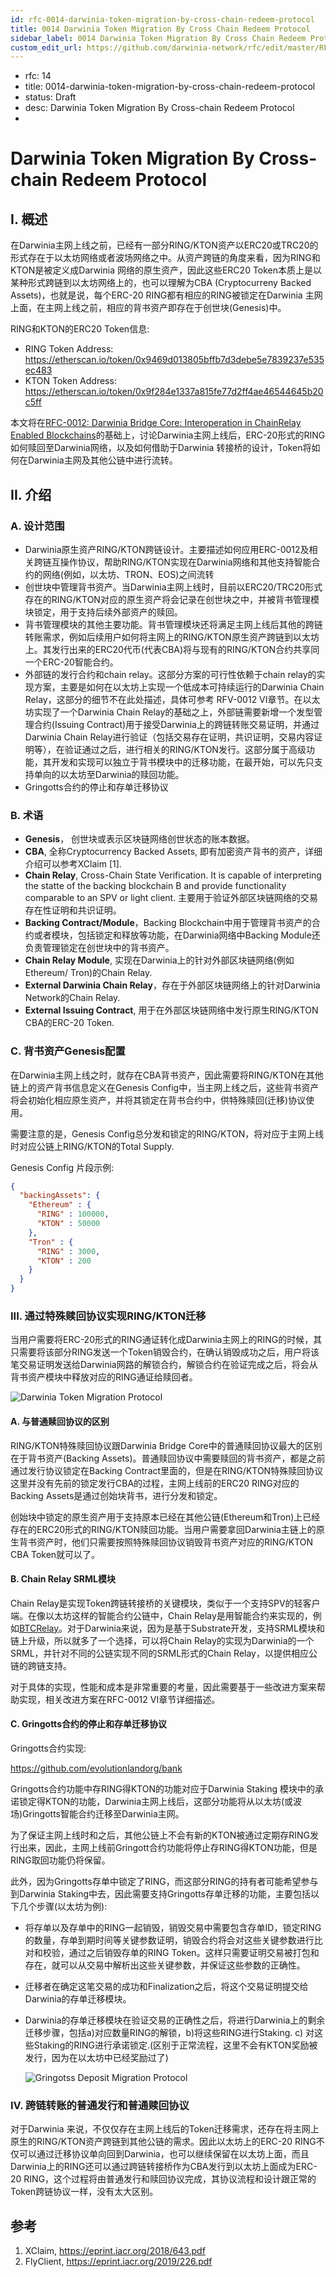 ```yaml
---
id: rfc-0014-darwinia-token-migration-by-cross-chain-redeem-protocol
title: 0014 Darwinia Token Migration By Cross Chain Redeem Protocol
sidebar_label: 0014 Darwinia Token Migration By Cross Chain Redeem Protocol
custom_edit_url: https://github.com/darwinia-network/rfc/edit/master/RFC/src/0014-darwinia-token-migration-by-cross-chain-redeem-protocol.md
---
```


- rfc: 14
- title: 0014-darwinia-token-migration-by-cross-chain-redeem-protocol
- status: Draft
- desc: Darwinia Token Migration By Cross-chain Redeem Protocol
- 

# Darwinia Token Migration By Cross-chain Redeem Protocol

## I. 概述

在Darwinia主网上线之前，已经有一部分RING/KTON资产以ERC20或TRC20的形式存在于以太坊网络或者波场网络之中。从资产跨链的角度来看，因为RING和KTON是被定义成Darwinia 网络的原生资产，因此这些ERC20 Token本质上是以某种形式跨链到以太坊网络上的，也可以理解为CBA (Cryptocurreny Backed Assets)，也就是说，每个ERC-20 RING都有相应的RING被锁定在Darwinia 主网上面，在主网上线之前，相应的背书资产即存在于创世块(Genesis)中。

RING和KTON的ERC20 Token信息:

- RING Token Address: https://etherscan.io/token/0x9469d013805bffb7d3debe5e7839237e535ec483
- KTON Token Address: https://etherscan.io/token/0x9f284e1337a815fe77d2ff4ae46544645b20c5ff

本文将在[RFC-0012: Darwinia Bridge Core: Interoperation in ChainRelay Enabled Blockchains](./rfc-0012-darwinia-bridge-core-interoperation-in-chainrelay-enabled-blockchains)的基础上，讨论Darwinia主网上线后，ERC-20形式的RING如何赎回至Darwinia网络，以及如何借助于Darwinia 转接桥的设计，Token将如何在Darwinia主网及其他公链中进行流转。



## II. 介绍

### A. 设计范围

- Darwinia原生资产RING/KTON跨链设计。主要描述如何应用ERC-0012及相关跨链互操作协议，帮助RING/KTON实现在Darwinia网络和其他支持智能合约的网络(例如，以太坊、TRON、EOS)之间流转
- 创世块中管理背书资产。当Darwinia主网上线时，目前以ERC20/TRC20形式存在的RING/KTON对应的原生资产将会记录在创世块之中，并被背书管理模块锁定，用于支持后续外部资产的赎回。
- 背书管理模块的其他主要功能。背书管理模块还将满足主网上线后其他的跨链转账需求，例如后续用户如何将主网上的RING/KTON原生资产跨链到以太坊上。其发行出来的ERC20代币(代表CBA)将与现有的RING/KTON合约共享同一个ERC-20智能合约。
- 外部链的发行合约和chain relay。这部分方案的可行性依赖于chain relay的实现方案，主要是如何在以太坊上实现一个低成本可持续运行的Darwinia Chain Relay，这部分的细节不在此处描述，具体可参考 RFV-0012 VI章节。在以太坊实现了一个Darwinia Chain Relay的基础之上，外部链需要新增一个发型管理合约(Issuing Contract)用于接受Darwinia上的跨链转账交易证明，并通过Darwinia Chain Relay进行验证（包括交易存在证明，共识证明，交易内容证明等），在验证通过之后，进行相关的RING/KTON发行。这部分属于高级功能，其开发和实现可以独立于背书模块中的迁移功能，在最开始，可以先只支持单向的以太坊至Darwinia的赎回功能。
- Gringotts合约的停止和存单迁移协议



### B. 术语

- **Genesis**， 创世块或表示区块链网络创世状态的账本数据。
- **CBA**, 全称Cryptocurrency Backed Assets, 即有加密资产背书的资产，详细介绍可以参考XClaim [1].
- **Chain Relay**,  Cross-Chain State Verification. It is capable of interpreting the statte of the backing blockchain B and provide functionality comparable to an SPV or light client. 主要用于验证外部区块链网络的交易存在性证明和共识证明。
- **Backing Contract/Module**，Backing Blockchain中用于管理背书资产的合约或者模块，包括锁定和释放等功能，在Darwinia网络中Backing Module还负责管理锁定在创世块中的背书资产。
- **Chain Relay Module**, 实现在Darwinia上的针对外部区块链网络(例如Ethereum/ Tron)的Chain Relay.
- **External Darwinia Chain Relay**，存在于外部区块链网络上的针对Darwinia Network的Chain Relay.
- **External Issuing Contract**, 用于在外部区块链网络中发行原生RING/KTON CBA的ERC-20 Token.

### C. 背书资产Genesis配置

在Darwinia主网上线之时，就存在CBA背书资产，因此需要将RING/KTON在其他链上的资产背书信息定义在Genesis Config中，当主网上线之后，这些背书资产将会初始化相应原生资产，并将其锁定在背书合约中，供特殊赎回(迁移)协议使用。

需要注意的是，Genesis Config总分发和锁定的RING/KTON，将对应于主网上线时对应公链上RING/KTON的Total Supply. 

Genesis Config 片段示例:

```json
{
  "backingAssets": {
    "Ethereum" : {
      "RING" : 100000,
      "KTON" : 50000
    },
    "Tron" : {
      "RING" : 3000,
      "KTON" : 200
    }
  }
}
```



### III. 通过特殊赎回协议实现RING/KTON迁移

当用户需要将ERC-20形式的RING通证转化成Darwinia主网上的RING的时候，其只需要将该部分RING发送一个Token销毁合约，在确认销毁成功之后，用户将该笔交易证明发送给Darwinia网路的解锁合约，解锁合约在验证完成之后，将会从背书资产模块中释放对应的RING通证给赎回者。

![Darwinia Token Migration Protocol](assets/rfc-zh-CN-darwinia_token_migration_protocol.png)

#### A. 与普通赎回协议的区别

RING/KTON特殊赎回协议跟Darwinia Bridge Core中的普通赎回协议最大的区别在于背书资产(Backing Assets)。普通赎回协议中需要赎回的背书资产，都是之前通过发行协议锁定在Backing Contract里面的，但是在RING/KTON特殊赎回协议这里并没有先前的锁定发行CBA的过程，主网上线前的ERC20 RING对应的Backing Assets是通过创始块背书，进行分发和锁定。

创始块中锁定的原生资产用于支持原本已经在其他公链(Ethereum和Tron)上已经存在的ERC20形式的RING/KTON赎回功能。当用户需要拿回Darwinia主链上的原生背书资产时，他们只需要按照特殊赎回协议销毁背书资产对应的RING/KTON CBA Token就可以了。

#### B. Chain Relay SRML模块

Chain Relay是实现Token跨链转接桥的关键模块，类似于一个支持SPV的轻客户端。在像以太坊这样的智能合约公链中，Chain Relay是用智能合约来实现的，例如[BTCRelay](https://github.com/ethereum/btcrelay)。对于Darwinia来说，因为是基于Substrate开发，支持SRML模块和链上升级，所以就多了一个选择，可以将Chain Relay的实现为Darwinia的一个SRML，并针对不同的公链实现不同的SRML形式的Chain Relay，以提供相应公链的跨链支持。

对于具体的实现，性能和成本是非常重要的考量，因此需要基于一些改进方案来帮助实现，相关改进方案在RFC-0012 VI章节详细描述。

#### C. Gringotts合约的停止和存单迁移协议

Gringotts合约实现:

https://github.com/evolutionlandorg/bank

Gringotts合约功能中存RING得KTON的功能对应于Darwinia Staking 模块中的承诺锁定得KTON的功能，Darwinia主网上线后，这部分功能将从以太坊(或波场)Gringotts智能合约迁移至Darwinia主网。

为了保证主网上线时和之后，其他公链上不会有新的KTON被通过定期存RING发行出来，因此，主网上线前Gringott合约功能将停止存RING得KTON功能，但是RING取回功能仍将保留。

此外，因为Gringotts存单中锁定了RING，而这部分RING的持有者可能希望参与到Darwinia Staking中去，因此需要支持Gringotts存单迁移的功能，主要包括以下几个步骤(以太坊为例):

- 将存单以及存单中的RING一起销毁，销毁交易中需要包含存单ID，锁定RING的数量，存单到期时间等关键参数证明，销毁合约将会对这些关键参数进行比对和校验，通过之后销毁存单的RING Token。这样只需要证明交易被打包和存在，就可以从交易中解析出这些关键参数，并保证这些参数的正确性。

- 迁移者在确定这笔交易的成功和Finalization之后，将这个交易证明提交给Darwinia的存单迁移模块。

- Darwinia的存单迁移模块在验证交易的正确性之后，将进行Darwinia上的剩余迁移步骤，包括a)对应数量RING的解锁，b)将这些RING进行Staking. c) 对这些Staking的RING进行承诺锁定.(区别于正常流程，这里不会有KTON奖励被发行，因为在以太坊中已经奖励过了)

  ![Gringotss Deposit Migration Protocol](assets/rfc-zh-CN-darwinia_deposit_migration_protocol.png)

### IV. 跨链转账的普通发行和普通赎回协议

对于Darwinia 来说，不仅仅存在主网上线后的Token迁移需求，还存在将主网上原生的RING/KTON资产跨链到其他公链的需求。因此以太坊上的ERC-20 RING不仅可以通过迁移协议单向回到Darwinia，也可以继续保留在以太坊上面，而且Darwinia上的RING还可以通过跨链转接桥作为CBA发行到以太坊上面成为ERC-20 RING，这个过程将由普通发行和赎回协议完成，其协议流程和设计跟正常的Token跨链协议一样，没有太大区别。



## 参考



1. XClaim, https://eprint.iacr.org/2018/643.pdf
2. FlyClient, https://eprint.iacr.org/2019/226.pdf


